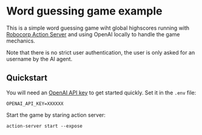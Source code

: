 # Word guessing game example

This is a simple word guessing game wiht global highscores running with [Robocorp Action Server](https://github.com/robocorp/robo/tree/master/action_server/docs#readme) and using OpenAI locally to handle the game mechanics.

Note that there is no strict user authentication, the user is only asked for an username by the AI agent.

## Quickstart

You will need an [OpenAI API key](https://help.openai.com/en/articles/4936850-where-do-i-find-my-api-key) to get started quickly. Set it in the `.env` file:

```shell
OPENAI_API_KEY=XXXXXX
```

Start the game by staring action server:

```shell
action-server start --expose
```
